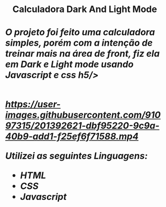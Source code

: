 <h1 align='center' > Calculadora Dark And Light Mode
<h1/>

 <div>
 
<h5>
O projeto foi feito uma calculadora simples, porém com a intenção de treinar mais na área de front, fiz ela em Dark e Light mode usando Javascript e css
h5/>

<div/>

##


https://user-images.githubusercontent.com/91097315/201392621-dbf95220-9c9a-40b9-add1-f25ef6f71588.mp4


Utilizei as seguintes Linguagens:
- HTML
- CSS
- Javascript
